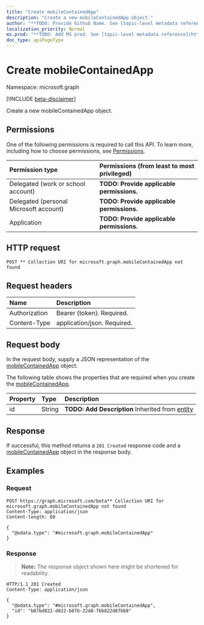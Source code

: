 ```yaml
---
title: "Create mobileContainedApp"
description: "Create a new mobileContainedApp object."
author: "**TODO: Provide Github Name. See [topic-level metadata reference](https://msgo.azurewebsites.net/add/document/guidelines/metadata.html#topic-level-metadata)**"
localization_priority: Normal
ms.prod: "**TODO: Add MS prod. See [topic-level metadata reference](https://msgo.azurewebsites.net/add/document/guidelines/metadata.html#topic-level-metadata)**"
doc_type: apiPageType
---
```


# Create mobileContainedApp
Namespace: microsoft.graph

[!INCLUDE [beta-disclaimer](../../includes/beta-disclaimer.md)]

Create a new mobileContainedApp object.

## Permissions
One of the following permissions is required to call this API. To learn more, including how to choose permissions, see [Permissions](/graph/permissions-reference).

|Permission type|Permissions (from least to most privileged)|
|:---|:---|
|Delegated (work or school account)|**TODO: Provide applicable permissions.**|
|Delegated (personal Microsoft account)|**TODO: Provide applicable permissions.**|
|Application|**TODO: Provide applicable permissions.**|

## HTTP request

<!-- {
  "blockType": "ignored"
}
-->
``` http
POST ** Collection URI for microsoft.graph.mobileContainedApp not found
```

## Request headers
|Name|Description|
|:---|:---|
|Authorization|Bearer {token}. Required.|
|Content-Type|application/json. Required.|

## Request body
In the request body, supply a JSON representation of the [mobileContainedApp](../resources/mobilecontainedapp.md) object.

The following table shows the properties that are required when you create the [mobileContainedApp](../resources/mobilecontainedapp.md).

|Property|Type|Description|
|:---|:---|:---|
|id|String|**TODO: Add Description** Inherited from [entity](../resources/entity.md)|



## Response

If successful, this method returns a `201 Created` response code and a [mobileContainedApp](../resources/mobilecontainedapp.md) object in the response body.

## Examples

### Request
<!-- {
  "blockType": "request",
  "name": "create_mobilecontainedapp_from_"
}
-->
``` http
POST https://graph.microsoft.com/beta** Collection URI for microsoft.graph.mobileContainedApp not found
Content-Type: application/json
Content-length: 60

{
  "@odata.type": "#microsoft.graph.mobileContainedApp"
}
```


### Response
>**Note:** The response object shown here might be shortened for readability.
<!-- {
  "blockType": "response",
  "truncated": true,
  "@odata.type": "microsoft.graph.mobileContainedApp"
}
-->
``` http
HTTP/1.1 201 Created
Content-Type: application/json

{
  "@odata.type": "#microsoft.graph.mobileContainedApp",
  "id": "b87bd822-d822-b87b-22d8-7bb822d87bb8"
}
```

